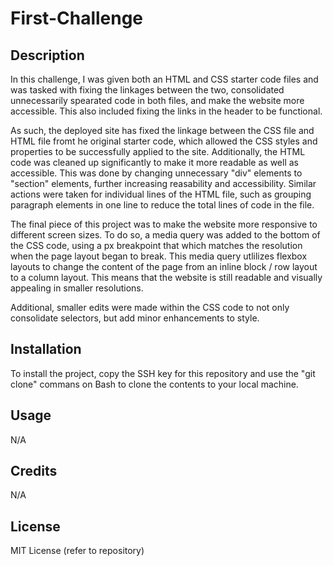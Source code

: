 # First-Challenge

## Description
In this challenge, I was given both an HTML and CSS starter code files and was tasked with fixing the linkages between the two, consolidated unnecessarily spearated code in both files, and make the website more accessible. This also included fixing the links in the header to be functional. 

As such, the deployed site has fixed the linkage between the CSS file and HTML file fromt he original starter code, which allowed the CSS styles and properties to be successfully applied to the site. Additionally, the HTML code was cleaned up significantly to make it more readable as well as accessible. This was done by changing unnecessary "div" elements to "section" elements, further increasing reasability and accessibility. Similar actions were taken for individual lines of the HTML file, such as grouping paragraph elements in one line to reduce the total lines of code in the file.

The final piece of this project was to make the website more responsive to different screen sizes. To do so, a media query was added to the bottom of the CSS code, using a px breakpoint that which matches the resolution when the page layout began to break. This media query utlilizes flexbox layouts to change the content of the page from an inline block / row layout to a column layout. This means that the website is still readable and visually appealing in smaller resolutions. 

Additional, smaller edits were made within the CSS code to not only consolidate selectors, but add minor enhancements to style.

## Installation
To install the project, copy the SSH key for this repository and use the "git clone" commans on Bash to clone the contents to your local machine.

## Usage
N/A

## Credits
N/A

## License
MIT License (refer to repository)


